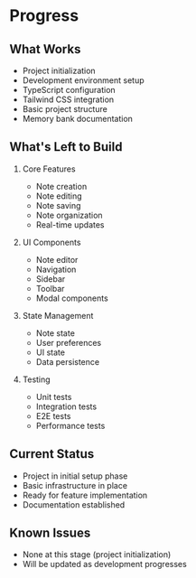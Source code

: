 # Progress

## What Works

- Project initialization
- Development environment setup
- TypeScript configuration
- Tailwind CSS integration
- Basic project structure
- Memory bank documentation

## What's Left to Build

1. Core Features

   - Note creation
   - Note editing
   - Note saving
   - Note organization
   - Real-time updates

2. UI Components

   - Note editor
   - Navigation
   - Sidebar
   - Toolbar
   - Modal components

3. State Management

   - Note state
   - User preferences
   - UI state
   - Data persistence

4. Testing
   - Unit tests
   - Integration tests
   - E2E tests
   - Performance tests

## Current Status

- Project in initial setup phase
- Basic infrastructure in place
- Ready for feature implementation
- Documentation established

## Known Issues

- None at this stage (project initialization)
- Will be updated as development progresses
